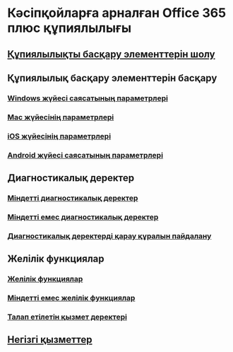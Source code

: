 # Кәсіпқойларға арналған Office 365 плюс құпиялылығы

## [Құпиялылықты басқару элементтерін шолу](overview-privacy-controls.md)

## Құпиялылық басқару элементтерін басқару
### [Windows жүйесі саясатының параметрлері](manage-privacy-controls.md)
### [Mac жүйесінің параметрлері](mac-privacy-preferences.md)
### [iOS жүйесінің параметрлері](ios-privacy-preferences.md)
### [Android жүйесі саясатының параметрлері](android-privacy-controls.md)

## Диагностикалық деректер
### [Міндетті диагностикалық деректер](required-diagnostic-data.md)
### [Міндетті емес диагностикалық деректер](optional-diagnostic-data.md)
### [Диагностикалық деректерді қарау құралын пайдалану](https://support.office.com/article/cf761ce9-d805-4c60-a339-4e07f3182855)

## Желілік функциялар
### [Желілік функциялар](connected-experiences.md)
### [Міндетті емес желілік функциялар](optional-connected-experiences.md)
### [Талап етілетін қызмет деректері](required-service-data.md)

## [Негізгі қызметтер](essential-services.md)